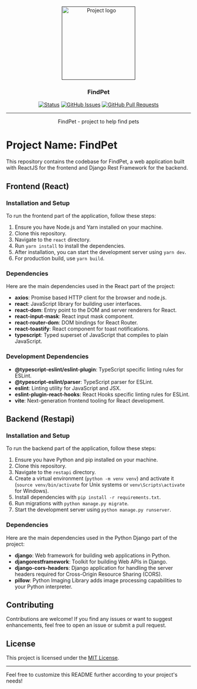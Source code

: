 <p align="center">
  <a href="" rel="noopener">
 <img width=200px height=200px src="https://i.imgur.com/t2aJgVZ.png" alt="Project logo"></a>
</p>

<h3 align="center">FindPet</h3>

<div align="center">

[![Status](https://img.shields.io/badge/status-active-success.svg)]()
[![GitHub Issues](https://img.shields.io/github/issues/pataz1k/FindPet.svg)](https://github.com/pataz1k/FindPet/issues)
[![GitHub Pull Requests](https://img.shields.io/github/issues-pr/pataz1k/FindPet.svg)](https://github.com/pataz1k/FindPet/pulls)

</div>

---

<p align="center"> FindPet - project to help find pets
    <br> 
</p>

# Project Name: FindPet

This repository contains the codebase for FindPet, a web application built with ReactJS for the frontend and Django Rest Framework for the backend.

## Frontend (React)

### Installation and Setup

To run the frontend part of the application, follow these steps:

1. Ensure you have Node.js and Yarn installed on your machine.
2. Clone this repository.
3. Navigate to the `react` directory.
4. Run `yarn install` to install the dependencies.
5. After installation, you can start the development server using `yarn dev`.
6. For production build, use `yarn build`.

### Dependencies

Here are the main dependencies used in the React part of the project:

- **axios**: Promise based HTTP client for the browser and node.js.
- **react**: JavaScript library for building user interfaces.
- **react-dom**: Entry point to the DOM and server renderers for React.
- **react-input-mask**: React input mask component.
- **react-router-dom**: DOM bindings for React Router.
- **react-toastify**: React component for toast notifications.
- **typescript**: Typed superset of JavaScript that compiles to plain JavaScript.

### Development Dependencies

- **@typescript-eslint/eslint-plugin**: TypeScript specific linting rules for ESLint.
- **@typescript-eslint/parser**: TypeScript parser for ESLint.
- **eslint**: Linting utility for JavaScript and JSX.
- **eslint-plugin-react-hooks**: React Hooks specific linting rules for ESLint.
- **vite**: Next-generation frontend tooling for React development.

## Backend (Restapi)

### Installation and Setup

To run the backend part of the application, follow these steps:

1. Ensure you have Python and pip installed on your machine.
2. Clone this repository.
3. Navigate to the `restapi` directory.
4. Create a virtual environment (`python -m venv venv`) and activate it (`source venv/bin/activate` for Unix systems or `venv\Scripts\activate` for Windows).
5. Install dependencies with `pip install -r requirements.txt`.
6. Run migrations with `python manage.py migrate`.
7. Start the development server using `python manage.py runserver`.

### Dependencies

Here are the main dependencies used in the Python Django part of the project:

- **django**: Web framework for building web applications in Python.
- **djangorestframework**: Toolkit for building Web APIs in Django.
- **django-cors-headers**: Django application for handling the server headers required for Cross-Origin Resource Sharing (CORS).
- **pillow**: Python Imaging Library adds image processing capabilities to your Python interpreter.

## Contributing

Contributions are welcome! If you find any issues or want to suggest enhancements, feel free to open an issue or submit a pull request.

## License

This project is licensed under the [MIT License](LICENSE).

---

Feel free to customize this README further according to your project's needs!

